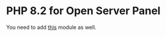 # PHP 8.2 for Open Server Panel
You need to add [this](https://github.com/Gemorroj/openserver-apache-2.4) module as well.

